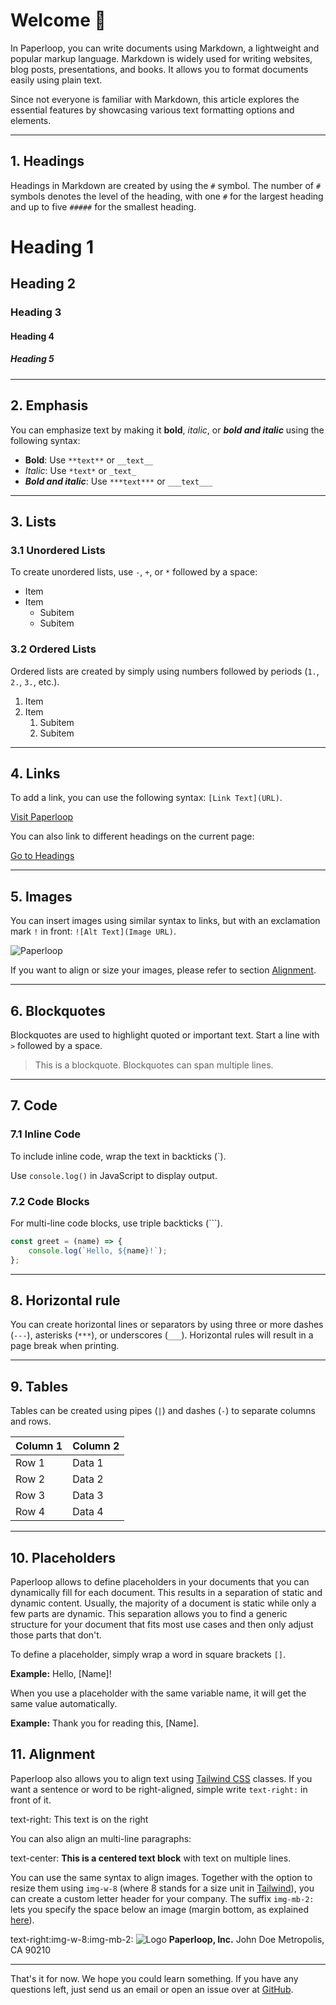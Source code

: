 # Welcome 👋

In Paperloop, you can write documents using Markdown, a lightweight and popular markup language. Markdown is widely used for writing websites, blog posts, presentations, and books. It allows you to format documents easily using plain text.

Since not everyone is familiar with Markdown, this article explores the essential features by showcasing various text formatting options and elements.

---

## 1. Headings

Headings in Markdown are created by using the `#` symbol. The number of `#` symbols denotes the level of the heading, with one `#` for the largest heading and up to five `#####` for the smallest heading.

# Heading 1
## Heading 2
### Heading 3
#### Heading 4
##### Heading 5

---

## 2. Emphasis

You can emphasize text by making it **bold**, *italic*, or ***bold and italic*** using the following syntax:

- **Bold**: Use `**text**` or `__text__`
- *Italic*: Use `*text*` or `_text_`
- ***Bold and italic***: Use `***text***` or `___text___`

---

## 3. Lists

### 3.1 Unordered Lists

To create unordered lists, use `-`, `+`, or `*` followed by a space:

- Item
- Item
  - Subitem
  - Subitem

### 3.2 Ordered Lists

Ordered lists are created by simply using numbers followed by periods (`1.`, `2.`, `3.`, etc.).

1. Item
2. Item
   1. Subitem
   2. Subitem

---

## 4. Links

To add a link, you can use the following syntax: `[Link Text](URL)`.

[Visit Paperloop](https://paperloop.io)

You can also link to different headings on the current page:

[Go to Headings](#1.-headings)

---

## 5. Images

You can insert images using similar syntax to links, but with an exclamation mark `!` in front: `![Alt Text](Image URL)`.

![Paperloop](https://paperloop.io/og-image.png)

If you want to align or size your images, please refer to section [Alignment](#11.-alignment).

---

## 6. Blockquotes

Blockquotes are used to highlight quoted or important text. Start a line with `>` followed by a space.

> This is a blockquote.
> Blockquotes can span multiple lines.

---

## 7. Code

### 7.1 Inline Code

To include inline code, wrap the text in backticks (`).

Use `console.log()` in JavaScript to display output.

### 7.2 Code Blocks

For multi-line code blocks, use triple backticks (```).

```js
const greet = (name) => {
    console.log(`Hello, ${name}!`);
};
```

---

## 8. Horizontal rule

You can create horizontal lines or separators by using three or more dashes (`---`), asterisks (`***`), or underscores (`___`). Horizontal rules will result in a page break when printing.

---

## 9. Tables

Tables can be created using pipes (`|`) and dashes (`-`) to separate columns and rows.

| Column 1 | Column 2 |
|----------|----------|
| Row 1    | Data 1   |
| Row 2    | Data 2   |
| Row 3    | Data 3   |
| Row 4    | Data 4   |

---

## 10. Placeholders

Paperloop allows to define placeholders in your documents that you can dynamically fill for each document. This results in a separation of static and dynamic content. Usually, the majority of a document is static while only a few parts are dynamic. This separation allows you to find a generic structure for your document that fits most use cases and then only adjust those parts that don't.

To define a placeholder, simply wrap a word in square brackets `[]`.

**Example:** Hello, [Name]!

When you use a placeholder with the same variable name, it will get the same value automatically.

**Example:** Thank you for reading this, [Name].

## 11. Alignment

Paperloop also allows you to align text using [Tailwind CSS](https://tailwindcss.com/) classes. If you want a sentence or word to be right-aligned, simple write `text-right:` in front of it.

text-right: This text is on the right

You can also align an multi-line paragraphs:

text-center:
**This is a centered text block**
with text on multiple lines.

You can use the same syntax to align images. Together with the option to resize them using `img-w-8` (where 8 stands for a size unit in [Tailwind](https://tailwindcss.com/docs/width)), you can create a custom letter header for your company. The suffix `img-mb-2:` lets you specify the space below an image (margin bottom, as explained [here](https://tailwindcss.com/docs/margin)).

text-right:img-w-8:img-mb-2:
![Logo](/favicon.svg)
**Paperloop, Inc.**
John Doe
Metropolis, CA 90210

---

That's it for now. We hope you could learn something. If you have any questions left, just send us an email or open an issue over at [GitHub](https://github.com/leogreu/Paperloop/issues).
